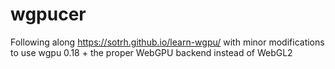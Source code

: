# wgpucer
Following along https://sotrh.github.io/learn-wgpu/ with minor modifications to use wgpu 0.18 + the proper WebGPU backend instead of WebGL2
